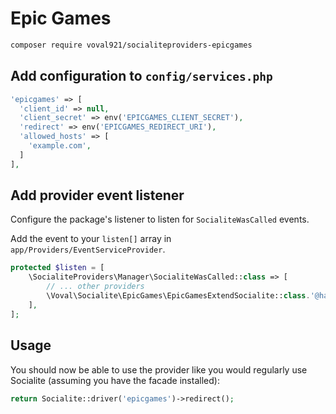 # Epic Games

```bash
composer require voval921/socialiteproviders-epicgames
```


## Add configuration to `config/services.php`

```php
'epicgames' => [
  'client_id' => null,
  'client_secret' => env('EPICGAMES_CLIENT_SECRET'),
  'redirect' => env('EPICGAMES_REDIRECT_URI'),
  'allowed_hosts' => [
    'example.com',
  ]
],
```


## Add provider event listener

Configure the package's listener to listen for `SocialiteWasCalled` events.

Add the event to your `listen[]` array in `app/Providers/EventServiceProvider`. 

```php
protected $listen = [
    \SocialiteProviders\Manager\SocialiteWasCalled::class => [
        // ... other providers
        \Voval\Socialite\EpicGames\EpicGamesExtendSocialite::class.'@handle',
    ],
];
```

## Usage

You should now be able to use the provider like you would regularly use Socialite (assuming you have the facade installed):

```php
return Socialite::driver('epicgames')->redirect();
```
